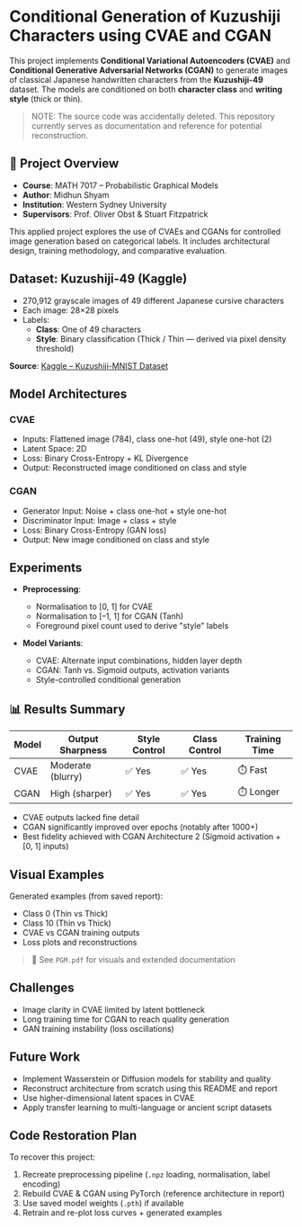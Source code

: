 # Conditional Generation of Kuzushiji Characters using CVAE and CGAN

This project implements **Conditional Variational Autoencoders (CVAE)** and **Conditional Generative Adversarial Networks (CGAN)** to generate images of classical Japanese handwritten characters from the **Kuzushiji-49** dataset. The models are conditioned on both **character class** and **writing style** (thick or thin).

> NOTE: The source code was accidentally deleted. This repository currently serves as documentation and reference for potential reconstruction.

## 🧠 Project Overview

- **Course**: MATH 7017 – Probabilistic Graphical Models  
- **Author**: Midhun Shyam  
- **Institution**: Western Sydney University  
- **Supervisors**: Prof. Oliver Obst & Stuart Fitzpatrick

This applied project explores the use of CVAEs and CGANs for controlled image generation based on categorical labels. It includes architectural design, training methodology, and comparative evaluation.


## Dataset: Kuzushiji-49 (Kaggle)

- 270,912 grayscale images of 49 different Japanese cursive characters  
- Each image: 28×28 pixels  
- Labels:
  - **Class**: One of 49 characters
  - **Style**: Binary classification (Thick / Thin — derived via pixel density threshold)

**Source**: [Kaggle – Kuzushiji-MNIST Dataset](https://www.kaggle.com/datasets/rois-codh/kuzushiji)



##  Model Architectures

### CVAE

- Inputs: Flattened image (784), class one-hot (49), style one-hot (2)
- Latent Space: 2D
- Loss: Binary Cross-Entropy + KL Divergence
- Output: Reconstructed image conditioned on class and style

### CGAN

- Generator Input: Noise + class one-hot + style one-hot  
- Discriminator Input: Image + class + style  
- Loss: Binary Cross-Entropy (GAN loss)  
- Output: New image conditioned on class and style



## Experiments

- **Preprocessing**:
  - Normalisation to [0, 1] for CVAE
  - Normalisation to [–1, 1] for CGAN (Tanh)
  - Foreground pixel count used to derive "style" labels

- **Model Variants**:
  - CVAE: Alternate input combinations, hidden layer depth
  - CGAN: Tanh vs. Sigmoid outputs, activation variants
  - Style-controlled conditional generation

## 📊 Results Summary

| Model | Output Sharpness | Style Control | Class Control | Training Time |
|-------|------------------|---------------|----------------|----------------|
| CVAE  | Moderate (blurry) | ✅ Yes        | ✅ Yes         | ⏱️ Fast        |
| CGAN  | High (sharper)   | ✅ Yes        | ✅ Yes         | ⏱️ Longer      |

- CVAE outputs lacked fine detail
- CGAN significantly improved over epochs (notably after 1000+)
- Best fidelity achieved with CGAN Architecture 2 (Sigmoid activation + [0, 1] inputs)


## Visual Examples

Generated examples (from saved report):

- Class 0 (Thin vs Thick)
- Class 10 (Thin vs Thick)
- CVAE vs CGAN training outputs
- Loss plots and reconstructions

> 📄 See `PGM.pdf` for visuals and extended documentation


## Challenges

- Image clarity in CVAE limited by latent bottleneck  
- Long training time for CGAN to reach quality generation  
- GAN training instability (loss oscillations)  


## Future Work

- Implement Wasserstein or Diffusion models for stability and quality  
- Reconstruct architecture from scratch using this README and report  
- Use higher-dimensional latent spaces in CVAE  
- Apply transfer learning to multi-language or ancient script datasets  


## Code Restoration Plan

To recover this project:

1. Recreate preprocessing pipeline (`.npz` loading, normalisation, label encoding)
2. Rebuild CVAE & CGAN using PyTorch (reference architecture in report)
3. Use saved model weights (`.pth`) if available
4. Retrain and re-plot loss curves + generated examples
